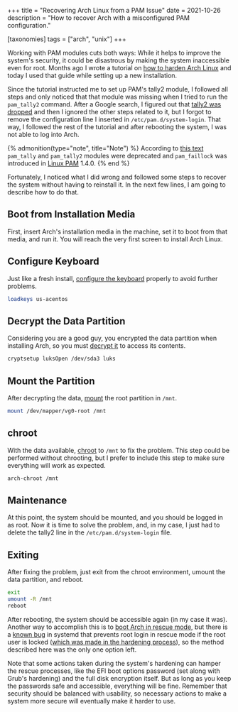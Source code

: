 +++
title = "Recovering Arch Linux from a PAM Issue"
date  = 2021-10-26
description = "How to recover Arch with a misconfigured PAM configuration."

[taxonomies]
tags = ["arch", "unix"]
+++

Working with PAM modules cuts both ways: While it helps to improve the system's security, it could be disastrous by making the system inaccessible even for root.  Months ago I wrote a tutorial on [how to harden Arch Linux](https://lopes.id/hardening-arch-linux/) and today I used that guide while setting up a new installation.

Since the tutorial instructed me to set up PAM's tally2 module, I followed all steps and only noticed that that module was missing when I tried to run the `pam_tally2` command.  After a Google search, I figured out that [tally2 was dropped](https://forum.endeavouros.com/t/watch-out-pam-1-4-0-may-require-manual-intervention-pam-tally-dropped/7141) and then I ignored the other steps related to it, but I forgot to remove the configuration line I inserted in `/etc/pam.d/system-login`.  That way, I followed the rest of the tutorial and after rebooting the system, I was not able to log into Arch.

{% admonition(type="note", title="Note") %}
According to [this text](https://unix.stackexchange.com/questions/557894/what-is-the-difference-between-pam-faillock-and-pam-tally2) `pam_tally` and `pam_tally2` modules were deprecated and `pam_faillock` was introduced in [Linux PAM](https://wiki.archlinux.org/title/PAM) 1.4.0.
{% end %}

Fortunately, I noticed what I did wrong and followed some steps to recover the system without having to reinstall it.  In the next few lines, I am going to describe how to do that.


## Boot from Installation Media
First, insert Arch's installation media in the machine, set it to boot from that media, and run it.  You will reach the very first screen to install Arch Linux.


## Configure Keyboard
Just like a fresh install, [configure the keyboard](https://lopes.id/installing-arch-linux/#keyboard) properly to avoid further problems.

```sh
loadkeys us-acentos
```


## Decrypt the Data Partition
Considering you are a good guy, you encrypted the data partition when installing Arch, so you must [decrypt it](https://lopes.id/installing-arch-linux/#encrypting) to access its contents.

```sh
cryptsetup luksOpen /dev/sda3 luks
```


## Mount the Partition
After decrypting the data, [mount](https://lopes.id/installing-arch-linux/#mounting) the root partition in `/mnt`.

```sh
mount /dev/mapper/vg0-root /mnt
```


## chroot
With the data available, [chroot](https://lopes.id/installing-arch-linux/#installation) to `/mnt` to fix the problem.  This step could be performed without chrooting, but I prefer to include this step to make sure everything will work as expected.

```sh
arch-chroot /mnt
```


## Maintenance
At this point, the system should be mounted, and you should be logged in as root.  Now it is time to solve the problem, and, in my case,  I just had to delete the tally2 line in the `/etc/pam.d/system-login` file.


## Exiting
After fixing the problem, just exit from the chroot environment, umount the data partition, and reboot.

```sh
exit
umount -R /mnt
reboot
```

After rebooting, the system should be accessible again (in my case it was).  Another way to accomplish this is to [boot Arch in rescue mode](https://lopes.id/hardening-arch-linux/#bonus-booting-arch-in-rescue-mode), but there is a [known bug](https://github.com/systemd/systemd/issues/7115) in systemd that prevents root login in rescue mode if the root user is locked ([which was made in the hardening process](https://lopes.id/hardening-arch-linux/#finishing)), so the method described here was the only one option left.

Note that some actions taken during the system's hardening can hamper the rescue processes, like the EFI boot options password (set along with Grub's hardening) and the full disk encryption itself.  But as long as you keep the passwords safe and accessible, everything will be fine.  Remember that security should be balanced with usability, so necessary actions to make a system more secure will eventually make it harder to use.
